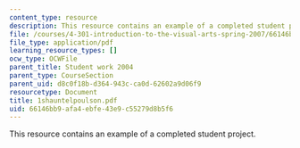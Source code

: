 ```yaml
---
content_type: resource
description: This resource contains an example of a completed student project.
file: /courses/4-301-introduction-to-the-visual-arts-spring-2007/66146bb9afa4ebfe43e9c55279d8b5f6_1shauntelpoulson.pdf
file_type: application/pdf
learning_resource_types: []
ocw_type: OCWFile
parent_title: Student work 2004
parent_type: CourseSection
parent_uid: d8c0f18b-d364-943c-ca0d-62602a9d06f9
resourcetype: Document
title: 1shauntelpoulson.pdf
uid: 66146bb9-afa4-ebfe-43e9-c55279d8b5f6
---
```

This resource contains an example of a completed student project.